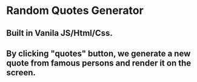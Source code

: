 # Random Quotes Generator
 
## Built in Vanila JS/Html/Css. 
## By clicking "quotes" button, we generate a new quote from famous persons and render it on the screen.
